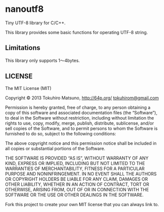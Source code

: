 nanoutf8
========

Tiny UTF-8 library for C/C++.

This library provides some basic functions for operating UTF-8 string.

## Limitations

This library only supports 1〜4bytes.

## LICENSE

The MIT License (MIT)

Copyright © 2013 Tokuhiro Matsuno, http://64p.org/ <tokuhirom@gmail.com>

Permission is hereby granted, free of charge, to any person obtaining a copy of
this software and associated documentation files (the “Software”), to deal in
the Software without restriction, including without limitation the rights to
use, copy, modify, merge, publish, distribute, sublicense, and/or sell copies
of the Software, and to permit persons to whom the Software is furnished to do
so, subject to the following conditions:

The above copyright notice and this permission notice shall be included in all
copies or substantial portions of the Software.

THE SOFTWARE IS PROVIDED “AS IS”, WITHOUT WARRANTY OF ANY KIND, EXPRESS OR
IMPLIED, INCLUDING BUT NOT LIMITED TO THE WARRANTIES OF MERCHANTABILITY,
FITNESS FOR A PARTICULAR PURPOSE AND NONINFRINGEMENT. IN NO EVENT SHALL THE
AUTHORS OR COPYRIGHT HOLDERS BE LIABLE FOR ANY CLAIM, DAMAGES OR OTHER
LIABILITY, WHETHER IN AN ACTION OF CONTRACT, TORT OR OTHERWISE, ARISING FROM,
OUT OF OR IN CONNECTION WITH THE SOFTWARE OR THE USE OR OTHER DEALINGS IN THE
SOFTWARE.

Fork this project to create your own MIT license that you can always link to.
